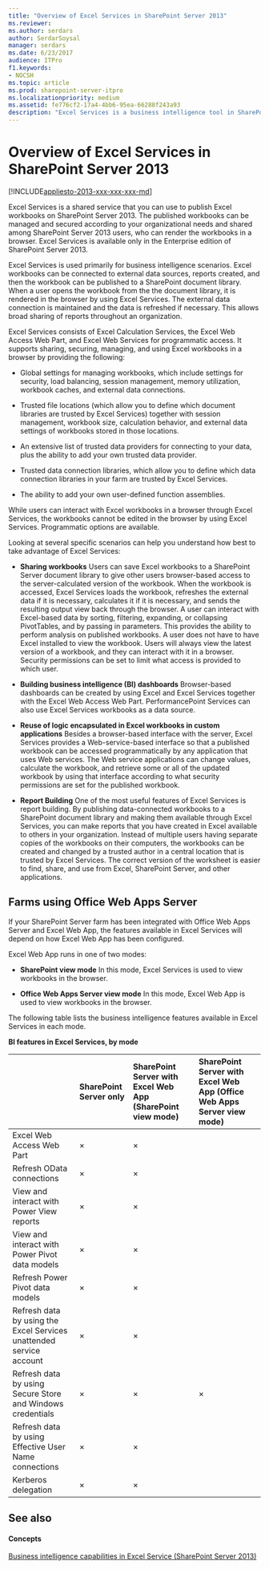 ```yaml
---
title: "Overview of Excel Services in SharePoint Server 2013"
ms.reviewer: 
ms.author: serdars
author: SerdarSoysal
manager: serdars
ms.date: 6/23/2017
audience: ITPro
f1.keywords:
- NOCSH
ms.topic: article
ms.prod: sharepoint-server-itpro
ms.localizationpriority: medium
ms.assetid: fe776cf2-17a4-4bb6-95ea-66288f243a93
description: "Excel Services is a business intelligence tool in SharePoint Server that allows you to share data-connected workbooks across an organization."
---
```


# Overview of Excel Services in SharePoint Server 2013

[!INCLUDE[appliesto-2013-xxx-xxx-xxx-md](../includes/appliesto-2013-xxx-xxx-xxx-md.md)]
  
Excel Services is a shared service that you can use to publish Excel workbooks on SharePoint Server 2013. The published workbooks can be managed and secured according to your organizational needs and shared among SharePoint Server 2013 users, who can render the workbooks in a browser. Excel Services is available only in the Enterprise edition of SharePoint Server 2013.
  
Excel Services is used primarily for business intelligence scenarios. Excel workbooks can be connected to external data sources, reports created, and then the workbook can be published to a SharePoint document library. When a user opens the workbook from the the document library, it is rendered in the browser by using Excel Services. The external data connection is maintained and the data is refreshed if necessary. This allows broad sharing of reports throughout an organization.
  
Excel Services consists of Excel Calculation Services, the Excel Web Access Web Part, and Excel Web Services for programmatic access. It supports sharing, securing, managing, and using Excel workbooks in a browser by providing the following: 
  
- Global settings for managing workbooks, which include settings for security, load balancing, session management, memory utilization, workbook caches, and external data connections.
    
- Trusted file locations (which allow you to define which document libraries are trusted by Excel Services) together with session management, workbook size, calculation behavior, and external data settings of workbooks stored in those locations.
    
- An extensive list of trusted data providers for connecting to your data, plus the ability to add your own trusted data provider.
    
- Trusted data connection libraries, which allow you to define which data connection libraries in your farm are trusted by Excel Services.
    
- The ability to add your own user-defined function assemblies.
    
While users can interact with Excel workbooks in a browser through Excel Services, the workbooks cannot be edited in the browser by using Excel Services. Programmatic options are available.
  
Looking at several specific scenarios can help you understand how best to take advantage of Excel Services:
  
- **Sharing workbooks** Users can save Excel workbooks to a SharePoint Server document library to give other users browser-based access to the server-calculated version of the workbook. When the workbook is accessed, Excel Services loads the workbook, refreshes the external data if it is necessary, calculates it if it is necessary, and sends the resulting output view back through the browser. A user can interact with Excel-based data by sorting, filtering, expanding, or collapsing PivotTables, and by passing in parameters. This provides the ability to perform analysis on published workbooks. A user does not have to have Excel installed to view the workbook. Users will always view the latest version of a workbook, and they can interact with it in a browser. Security permissions can be set to limit what access is provided to which user. 
    
- **Building business intelligence (BI) dashboards** Browser-based dashboards can be created by using Excel and Excel Services together with the Excel Web Access Web Part. PerformancePoint Services can also use Excel Services workbooks as a data source. 
    
- **Reuse of logic encapsulated in Excel workbooks in custom applications** Besides a browser-based interface with the server, Excel Services provides a Web-service-based interface so that a published workbook can be accessed programmatically by any application that uses Web services. The Web service applications can change values, calculate the workbook, and retrieve some or all of the updated workbook by using that interface according to what security permissions are set for the published workbook. 
    
- **Report Building** One of the most useful features of Excel Services is report building. By publishing data-connected workbooks to a SharePoint document library and making them available through Excel Services, you can make reports that you have created in Excel available to others in your organization. Instead of multiple users having separate copies of the workbooks on their computers, the workbooks can be created and changed by a trusted author in a central location that is trusted by Excel Services. The correct version of the worksheet is easier to find, share, and use from Excel, SharePoint Server, and other applications. 
    
## Farms using Office Web Apps Server

If your SharePoint Server farm has been integrated with Office Web Apps Server and Excel Web App, the features available in Excel Services will depend on how Excel Web App has been configured.
  
Excel Web App runs in one of two modes:
  
- **SharePoint view mode** In this mode, Excel Services is used to view workbooks in the browser. 
    
- **Office Web Apps Server view mode** In this mode, Excel Web App is used to view workbooks in the browser. 
    
The following table lists the business intelligence features available in Excel Services in each mode.
  
**BI features in Excel Services, by mode**

||**SharePoint Server only**|**SharePoint Server with Excel Web App (SharePoint view mode)**|**SharePoint Server with Excel Web App (Office Web Apps Server view mode)**|
|:-----|:-----|:-----|:-----|
|Excel Web Access Web Part  <br/> |×  <br/> |×  <br/> ||
|Refresh OData connections  <br/> |×  <br/> |×  <br/> ||
|View and interact with Power View reports  <br/> |×  <br/> |×  <br/> ||
|View and interact with Power Pivot data models  <br/> |×  <br/> |×  <br/> ||
|Refresh Power Pivot data models  <br/> |×  <br/> |×  <br/> ||
|Refresh data by using the Excel Services unattended service account  <br/> |×  <br/> |×  <br/> ||
|Refresh data by using Secure Store and Windows credentials  <br/> |×  <br/> |×  <br/> |×  <br/> |
|Refresh data by using Effective User Name connections  <br/> |×  <br/> |×  <br/> ||
|Kerberos delegation  <br/> |×  <br/> |×  <br/> ||
   
## See also

#### Concepts

  
[Business intelligence capabilities in Excel Service (SharePoint Server 2013)](bi-capabilities-in-excel-and-excel-services.md)

